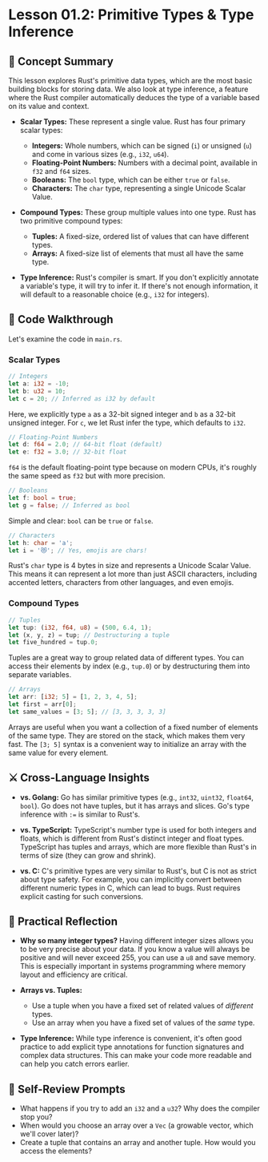 # Lesson 01.2: Primitive Types & Type Inference

## 🧠 Concept Summary

This lesson explores Rust's primitive data types, which are the most basic building blocks for storing data. We also look at type inference, a feature where the Rust compiler automatically deduces the type of a variable based on its value and context.

- **Scalar Types:** These represent a single value. Rust has four primary scalar types:
    - **Integers:** Whole numbers, which can be signed (`i`) or unsigned (`u`) and come in various sizes (e.g., `i32`, `u64`).
    - **Floating-Point Numbers:** Numbers with a decimal point, available in `f32` and `f64` sizes.
    - **Booleans:** The `bool` type, which can be either `true` or `false`.
    - **Characters:** The `char` type, representing a single Unicode Scalar Value.

- **Compound Types:** These group multiple values into one type. Rust has two primitive compound types:
    - **Tuples:** A fixed-size, ordered list of values that can have different types.
    - **Arrays:** A fixed-size list of elements that must all have the same type.

- **Type Inference:** Rust's compiler is smart. If you don't explicitly annotate a variable's type, it will try to infer it. If there's not enough information, it will default to a reasonable choice (e.g., `i32` for integers).

## 🧩 Code Walkthrough

Let's examine the code in `main.rs`.

### Scalar Types

```rust
// Integers
let a: i32 = -10;
let b: u32 = 10;
let c = 20; // Inferred as i32 by default
```

Here, we explicitly type `a` as a 32-bit signed integer and `b` as a 32-bit unsigned integer. For `c`, we let Rust infer the type, which defaults to `i32`.

```rust
// Floating-Point Numbers
let d: f64 = 2.0; // 64-bit float (default)
let e: f32 = 3.0; // 32-bit float
```

`f64` is the default floating-point type because on modern CPUs, it's roughly the same speed as `f32` but with more precision.

```rust
// Booleans
let f: bool = true;
let g = false; // Inferred as bool
```

Simple and clear: `bool` can be `true` or `false`.

```rust
// Characters
let h: char = 'a';
let i = '😻'; // Yes, emojis are chars!
```

Rust's `char` type is 4 bytes in size and represents a Unicode Scalar Value. This means it can represent a lot more than just ASCII characters, including accented letters, characters from other languages, and even emojis.

### Compound Types

```rust
// Tuples
let tup: (i32, f64, u8) = (500, 6.4, 1);
let (x, y, z) = tup; // Destructuring a tuple
let five_hundred = tup.0;
```

Tuples are a great way to group related data of different types. You can access their elements by index (e.g., `tup.0`) or by destructuring them into separate variables.

```rust
// Arrays
let arr: [i32; 5] = [1, 2, 3, 4, 5];
let first = arr[0];
let same_values = [3; 5]; // [3, 3, 3, 3, 3]
```

Arrays are useful when you want a collection of a fixed number of elements of the same type. They are stored on the stack, which makes them very fast. The `[3; 5]` syntax is a convenient way to initialize an array with the same value for every element.

## ⚔️ Cross-Language Insights

- **vs. Golang:** Go has similar primitive types (e.g., `int32`, `uint32`, `float64`, `bool`). Go does not have tuples, but it has arrays and slices. Go's type inference with `:=` is similar to Rust's.

- **vs. TypeScript:** TypeScript's number type is used for both integers and floats, which is different from Rust's distinct integer and float types. TypeScript has tuples and arrays, which are more flexible than Rust's in terms of size (they can grow and shrink).

- **vs. C:** C's primitive types are very similar to Rust's, but C is not as strict about type safety. For example, you can implicitly convert between different numeric types in C, which can lead to bugs. Rust requires explicit casting for such conversions.

## 🚀 Practical Reflection

- **Why so many integer types?** Having different integer sizes allows you to be very precise about your data. If you know a value will always be positive and will never exceed 255, you can use a `u8` and save memory. This is especially important in systems programming where memory layout and efficiency are critical.

- **Arrays vs. Tuples:**
    - Use a tuple when you have a fixed set of related values of *different* types.
    - Use an array when you have a fixed set of values of the *same* type.

- **Type Inference:** While type inference is convenient, it's often good practice to add explicit type annotations for function signatures and complex data structures. This can make your code more readable and can help you catch errors earlier.

## 🧩 Self-Review Prompts

- What happens if you try to add an `i32` and a `u32`? Why does the compiler stop you?
- When would you choose an array over a `Vec` (a growable vector, which we'll cover later)?
- Create a tuple that contains an array and another tuple. How would you access the elements?
